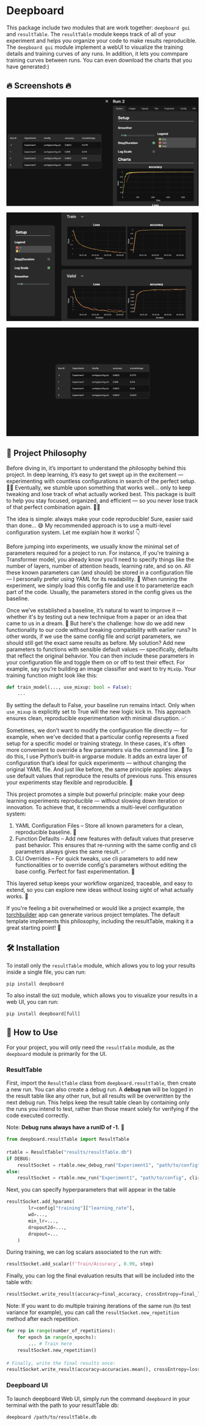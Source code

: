 # Deepboard
This package include two modules that are work together: 
`deepboard gui` and `resultTable`. The `resultTable` module 
keeps track of all of your experiment and helps you organize 
your code to make results reproducible. The `deepboard gui` module
implement a webUI to visualize the training details and training 
curves of any runs. In addition, it lets you commpare training curves
between runs. You can even download the charts that you have generated:)
## 🔥 Screenshots 🔥
![](https://raw.githubusercontent.com/anthol42/deepboard/main/assets/main_view.png)


![](https://raw.githubusercontent.com/anthol42/deepboard/main/assets/compare_view.png)


![](https://raw.githubusercontent.com/anthol42/deepboard/main/assets/full_table_view.png)
## 🌟 Project Philosophy
Before diving in, it’s important to understand the philosophy behind this project. In deep learning, it’s easy to get 
swept up in the excitement — experimenting with countless configurations in search of the perfect setup. 🔬✨ 
Eventually, we stumble upon something that works well... only to keep tweaking and lose track of what actually worked 
best. This package is built to help you stay focused, organized, and efficient — so you never lose track of that perfect 
combination again. 🧠✅

The idea is simple: always make your code reproducible!
Sure, easier said than done... 😅 My recommended approach is to use a multi-level configuration system. Let me explain 
how it works! 👇

Before jumping into experiments, we usually know the minimal set of parameters required for a project to run.
For instance, if you're training a Transformer model, you already know you'll need to specify things like the number of 
layers, number of attention heads, learning rate, and so on. All these known parameters can (and should) be stored in a 
configuration file — I personally prefer using YAML for its readability. 📄 When running the experiment, we simply load 
this config file and use it to parameterize each part of the code. Usually, the parameters stored in the config gives 
us the baseline.

Once we’ve established a baseline, it’s natural to want to improve it — whether it's by testing out a new technique from
a paper or an idea that came to us in a dream. 🚀 But here's the challenge: how do we add new functionality to our code 
without breaking compatibility with earlier runs? In other words, if we use the same config file and script parameters, 
we should still get the exact same results as before. My solution? Add new parameters to functions with sensible 
default values — specifically, defaults that reflect the original behavior. You can then include these parameters in 
your configuration file and toggle them on or off to test their effect. For example, say you’re building an image 
classifier and want to try `MixUp`. Your training function might look like this:
```python
def train_model(..., use_mixup: bool = False):
    ...
```
By setting the default to False, your baseline run remains intact. Only when `use_mixup` is explicitly set to True will 
the new logic kick in. This approach ensures clean, reproducible experimentation with minimal disruption. ✅

Sometimes, we don’t want to modify the configuration file directly — for example, when we've decided that a particular 
config represents a fixed setup for a specific model or training strategy.
In these cases, it's often more convenient to override a few parameters via the command line. 🧪
To do this, I use Python’s built-in argparse module. It adds an extra layer of configuration that’s ideal for quick 
experiments — without changing the original YAML file. And just like before, the same principle applies: always use 
default values that reproduce the results of previous runs. This ensures your experiments stay flexible and reproducible. 🔁

This project promotes a simple but powerful principle: make your deep learning experiments reproducible — without 
slowing down iteration or innovation. To achieve that, it recommends a multi-level configuration system:
1. YAML Configuration Files – Store all known parameters for a clean, reproducible baseline. 📄
2. Function Defaults – Add new features with default values that preserve past behavior. This ensures that re-running 
with the same config and cli parameters always gives the same result. ✅
3. CLI Overrides – For quick tweaks, use cli parameters to add new functionalities or to override config's parameters 
without editing the base config. Perfect for fast experimentation. 🧪

This layered setup keeps your workflow organized, traceable, and easy to extend, so you can explore new ideas without 
losing sight of what actually works. 🔁

If you're feeling a bit overwhelmed or would like a project example, the 
[torchbuilder](https://github.com/anthol42/torchbuilder/tree/dev) app can generate various project templates. The 
default template implements this philosophy, including the resultTable, making it a great starting point! 🚀

## 🛠️ Installation
To install only the `resultTable` module, which allows you to log your results inside a single file, you can run:
```shell
pip install deepboard
```

To also install the `GUI` module, which allows you to visualize your results in a web UI, you can run:
```shell
pip install deepboard[full]
```

## 🚀 How to Use
For your project, you will only need the `resultTable` module, as the `deepboard` module is primarily for the UI.

### ResultTable
First, import the `ResultTable` class from `deepboard.resultTable`, then create a new run. You can also create a debug run. 
A **debug run** will be logged in the result table like any other run, but all results will be overwritten by the next 
debug run. This helps keep the result table clean by containing only the runs you intend to test, rather than those 
meant solely for verifying if the code executed correctly.

Note: **Debug runs always have a runID of -1.** 🔧
```python
from deepboard.resultTable import ResultTable
    
rtable = ResultTable("results/resultTable.db")
if DEBUG:
    resultSocket = rtable.new_debug_run("Experiment1", "path/to/config", cli=vars(args).copy())
else:
    resultSocket = rtable.new_run("Experiment1", "path/to/config", cli=vars(args).copy())
```

Next, you can specify hyperparameters that will appear in the table
```python
resultSocket.add_hparams(
        lr=config["training"]["learning_rate"],
        wd=...,
        min_lr=...,
        dropout2d=...,
        dropout=...
    )
```

During training, we can log scalars associated to the run with:
```python
resultSocket.add_scalar(f'Train/Accuracy', 0.99, step)
```

Finally, you can log the final evaluation results that will be included into the table with:
```python
resultSocket.write_result(accuracy=final_accuracy, crossEntropy=final_loss)
```

Note: If you want to do multiple training iterations of the same run (to test variance for example), you can call the 
```resultSocket.new_repetition``` method after each repetition. 
```python
for rep in range(number_of_repetitions):
    for epoch in range(n_epochs):
        ... # Train here
    resultSocket.new_repetition()

# Finally, write the final results once:
resultSocket.write_result(accuracy=accuracies.mean(), crossEntropy=losses.mean())
```

### Deepboard UI
To launch deepboard Web UI, simply run the command `deepboard` in your terminal with the path to your resultTable db:
```shell
deepboard /path/to/resultTable.db
```